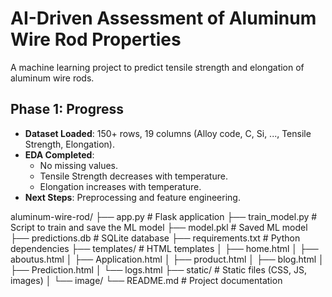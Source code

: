# AI-Driven Assessment of Aluminum Wire Rod Properties
A machine learning project to predict tensile strength and elongation of aluminum wire rods.

## Phase 1: Progress
- **Dataset Loaded**: 150+ rows, 19 columns (Alloy code, C, Si, ..., Tensile Strength, Elongation).
- **EDA Completed**: 
  - No missing values.
  - Tensile Strength decreases with temperature.
  - Elongation increases with temperature.
- **Next Steps**: Preprocessing and feature engineering.

aluminum-wire-rod/
├── app.py                 # Flask application
├── train_model.py         # Script to train and save the ML model
├── model.pkl              # Saved ML model
├── predictions.db         # SQLite database
├── requirements.txt       # Python dependencies
├── templates/             # HTML templates
│   ├── home.html
│   ├── aboutus.html
│   ├── Application.html
│   ├── product.html
│   ├── blog.html
│   ├── Prediction.html
│   └── logs.html
├── static/                # Static files (CSS, JS, images)
│   └── image/
└── README.md              # Project documentation
